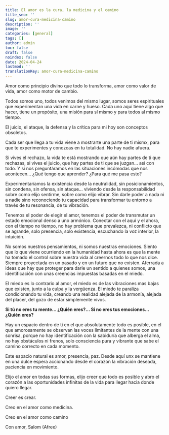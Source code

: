 ```yaml
---
title: El amor es la cura, la medicina y el camino
title_seo: ''
slug: amor-cura-medicina-camino
description: ''
image: ''
categories: [general]
tags: []
author: admin
toc: false
draft: false
noindex: false
date: 2024-04-24
lastmod: ''
translationKey: amor-cura-medicina-camino
---
```


Amor como principio divino que todo lo transforma, amor como valor de vida, amor como motor de cambio.

Todos somos uno, todos venimos del mismo lugar, somos seres espirituales que experimentan una vida en carne y hueso. Cada uno aquí tiene algo que hacer, tiene un propósito, una misión para sí mismo y para todos al mismo tiempo.

El juicio, el ataque, la defensa y la crítica para mi hoy son conceptos obsoletos.

Cada ser que llega a tu vida viene a mostrarte una parte de ti mismx, para que te experimentes y conozcas en tu totalidad. No hay nadie afuera.

Si vives el rechazo, la vida te está mostrando que aún hay partes de ti que rechazas, si vives el juicio, que hay partes de ti que se juzgan... así con todo. Y si nos preguntáramos en las situaciones incómodas que nos acontecen... ¿Qué tengo que aprender? ¿Para qué me pasa esto?

Experimentaríamos la existencia desde la neutralidad, sin posicionamientos, sin condena, sin ofensa, sin ataque... viviendo desde la responsabilidad sobre como elijo sentirme, sobre como elijo vibrar. Sin darle poder a nada ni a nadie sino reconociendo tu capacidad para transformar tu entorno a través de tu resonancia, de tu vibración.

Tenemos el poder de elegir el amor, tenemos el poder de transmutar un estado emocional denso a uno armónico. Conectar con el aquí y el ahora, con el tiempo no tiempo,
no hay problema que prevalezca, ni conflicto que se agrande, solo presencia, solo existencia, escuchando la voz interior, la intuición.

No somos nuestros pensamientos, ni somos nuestras emociones. Siento que lo que viene ocurriendo en la humanidad hasta ahora es que la mente ha tomado el control
sobre nuestra vida al creernos todo lo que nos dice. Siempre proyectada en un pasado y en un futuro que no existen. Aferrada a ideas que hay que proteger para darle un sentido a quienes somos, una identificación con unas creencias impuestas basadas en el miedo.

El miedo es lo contrario al amor, el miedo es de las vibraciones mas bajas que existen, junto a la culpa y la vergüenza. El miedo te paraliza condicionando tu vida, creando una realidad alejada de la armonía, alejada del placer, del gozo de estar simplemente vivos.

**Si tú no eres tu mente... ¿Quién eres?... Si no eres tus emociones... ¿Quién eres?**

Hay un espacio dentro de ti en el que absolutamente todo es posible, en el que amorosamente se observan las voces limitantes de la mente con una sonrisa, porque no hay identificación con la sabiduría que alberga el alma, no hay obstáculos ni frenos, solo consciencia pura y vibrante que sabe el camino correcto en cada momento.

Este espacio natural es amor, presencia, paz. Desde aquí unx se mantiene en una dulce espera accionando desde el corazón la vibración deseada, paciencia en movimiento.

Elijo el amor en todas sus formas, elijo creer que todo es posible y abro el corazón a las oportunidades infinitas de la vida para llegar hacia donde quiero llegar.

Creer es crear.

Creo en el amor como medicina.

Creo en el amor como camino

Con amor, Salom (Afree)
